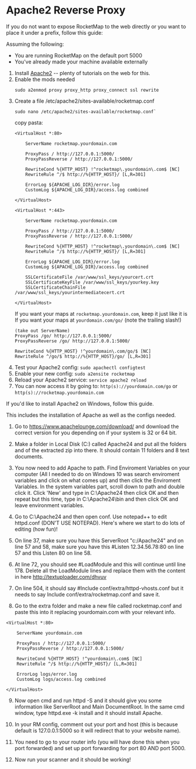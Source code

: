 # Apache2 Reverse Proxy

If you do not want to expose RocketMap to the web directly or you want to place it under a prefix, follow this guide:

Assuming the following:

 * You are running RocketMap on the default port 5000
 * You've already made your machine available externally

1. Install [Apache2](https://httpd.apache.org/docs/current/install.html) -- plenty of tutorials on the web for this.
2. Enable the mods needed
   ```
   sudo a2enmod proxy proxy_http proxy_connect ssl rewrite
   ```
3. Create a file /etc/apache2/sites-available/rocketmap.conf
   ```
   sudo nano /etc/apache2/sites-available/rocketmap.conf`
   ```
   copy pasta:
   ```
   <VirtualHost *:80>

       ServerName rocketmap.yourdomain.com

       ProxyPass / http://127.0.0.1:5000/
       ProxyPassReverse / http://127.0.0.1:5000/

       RewriteCond %{HTTP_HOST} !^rocketmap\.yourdomain\.com$ [NC]
       RewriteRule ^/$ http://%{HTTP_HOST}/ [L,R=301]

       ErrorLog ${APACHE_LOG_DIR}/error.log
       CustomLog ${APACHE_LOG_DIR}/access.log combined

   </VirtualHost>

   <VirtualHost *:443>

       ServerName rocketmap.yourdomain.com

       ProxyPass / http://127.0.0.1:5000/
       ProxyPassReverse / http://127.0.0.1:5000/

       RewriteCond %{HTTP_HOST} !^rocketmap\.yourdomain\.com$ [NC]
       RewriteRule ^/$ http://%{HTTP_HOST}/ [L,R=301]

       ErrorLog ${APACHE_LOG_DIR}/error.log
       CustomLog ${APACHE_LOG_DIR}/access.log combined

       SSLCertificateFile /var/www/ssl_keys/yourcert.crt
       SSLCertificateKeyFile /var/www/ssl_keys/yourkey.key
       SSLCertificateChainFile /var/www/ssl_keys/yourintermediatecert.crt

   </VirtualHost>
   ```
   If you want your maps at `rocketmap.yourdomain.com`, keep it just like it is
   If you want your maps at `yourdomain.com/go/` (note the trailing slash!)
   ```
   (take out ServerName)
   ProxyPass /go/ http://127.0.0.1:5000/
   ProxyPassReverse /go/ http://127.0.0.1:5000/

   RewriteCond %{HTTP_HOST} !^yourdomain\.com/go/$ [NC]
   RewriteRule ^/go/$ http://%{HTTP_HOST}/go/ [L,R=301]
   ```
4. Test your Apache2 config: `sudo apachectl configtest`
5. Enable your new config: `sudo a2ensite rocketmap`
6. Reload your Apache2 service: `service apache2 reload`
7. You can now access it by going to: `http(s)://yourdomain.com/go` or `http(s)://rocketmap.yourdomain.com`

If you'd like to install Apache2 on Windows, follow this guide.

This includes the installation of Apache as well as the configs needed. 

1) Go to https://www.apachelounge.com/download/ and download the correct version for you depending on if your system is 32 or 64 bit.

2) Make a folder in Local Disk (C:) called Apache24 and put all the folders and of the extracted zip into there. It should contain 11 folders and 8 text documents.

3) You now need to add Apache to path. Find Enviroment Variables on your computer (All I needed to do  on Windows 10 was search enviroment variables and click on what comes up) and then click the Enviroment Variables. In the system variables part, scroll down to path and double click it. Click 'New' and type in C:\Apache24 then click OK and then repeat but this time, type in C:\Apache24\bin and then click OK and leave environment variables.

4) Go to C:\Apache24 and then open conf. Use notepad++ to edit httpd.conf (DON'T USE NOTEPAD). Here's where we start to do lots of editing (how fun)!

5) On line 37, make sure you have this ServerRoot "c:/Apache24" and on line 57 and 58, make sure you have this #Listen 12.34.56.78:80 on line 57 and this Listen 80 on line 58.

6) At line 72, you should see #LoadModule and this will continue until line 178. Delete all the LoadModule lines and replace them with the content in here http://textuploader.com/dhvuv

7) On line 504, it should say #Include conf/extra/httpd-vhosts.conf but it needs to say Include conf/extra/rocketmap.conf and save it.

8) Go to the extra folder and make a new file called rocketmap.conf and paste this into it replacing yourdomain.com with your relevant info.
```
<VirtualHost *:80>

    ServerName yourdomain.com

    ProxyPass / http://127.0.0.1:5000/
    ProxyPassReverse / http://127.0.0.1:5000/
    
    RewriteCond %{HTTP_HOST} !^yourdomain\.com$ [NC]
    RewriteRule ^/$ http://%{HTTP_HOST}/ [L,R=301]

    ErrorLog logs/error.log
    CustomLog logs/access.log combined

</VirtualHost>
 ```
9) Now open cmd and run httpd -S and it should give you some information like ServerRoot and Main DocumentRoot. In the same cmd window, type httpd.exe -k install and it should install Apache.

10) In your RM config, comment out your port and host (this is because default is 127.0.0.1:5000 so it will redirect that to your website name).

11) You need to go to your router info (you will have done this when you port forwarded) and set up port forwarding for port 80 AND port 5000. 

12) Now run your scanner and it should be working!
